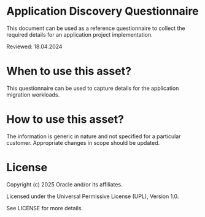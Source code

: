 # Application Discovery Questionnaire

This document can be used as a reference questionnaire to collect the required details for an application project implementation.

Reviewed: 18.04.2024

# When to use this asset?

This questionnaire can be used to capture details for the application migration workloads.

# How to use this asset?

The information is generic in nature and not specified for a particular customer. Appropriate changes in scope should be updated.

# License

Copyright (c) 2025 Oracle and/or its affiliates.

Licensed under the Universal Permissive License (UPL), Version 1.0.

See LICENSE for more details.
